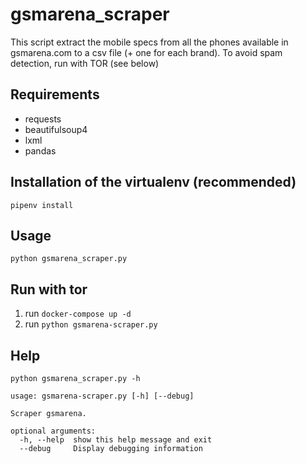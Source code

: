 # gsmarena_scraper 

This script extract the mobile specs from all the phones available in gsmarena.com to a csv file (+ one for each brand).
To avoid spam detection, run with TOR (see below)

## Requirements

- requests
- beautifulsoup4
- lxml
- pandas

## Installation of the virtualenv (recommended)

```
pipenv install
```

## Usage

```
python gsmarena_scraper.py
```

## Run with tor

1. run `docker-compose up -d`
2. run `python gsmarena-scraper.py`

## Help

```
python gsmarena_scraper.py -h
```

```
usage: gsmarena-scraper.py [-h] [--debug]

Scraper gsmarena.

optional arguments:
  -h, --help  show this help message and exit
  --debug     Display debugging information
```
